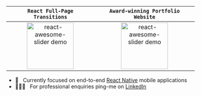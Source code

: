 | `React Full-Page Transitions` | `Award-winning Portfolio Website` |
|:-:|:-:|
| <div><a href="https://github.com/rcaferati/react-awesome-slider"><img height="125" alt="react-awesome-slider demo" src="https://github.com/rcaferati/react-awesome-slider/blob/master/demo/public/images/fullscreen.gif?raw=true"/></a></div> | <div><a href="https://github.com/rcaferati/react-awesome-slider"><img height="125" alt="react-awesome-slider demo" src="https://caferati.me/images/rafael-caferati-web-developer-portfolio.gif"/></a></div> |

- 📱 &nbsp; Currently focused on end-to-end [React Native](https://linkedin.com/in/rcaferati) mobile applications
- 👨🏼‍💻 &nbsp; For professional enquiries ping-me on [LinkedIn](https://linkedin.com/in/rcaferati)
